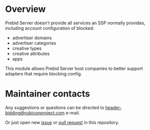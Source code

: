 # Overview

Prebid Server doesn't provide all services an SSP normally provides, including account configuration of blocked:

- advertiser domains
- advertiser categories
- creative types
- creative attributes
- apps

This module allows Prebid Server host companies to better support adapters that require blocking config.

# Maintainer contacts

Any suggestions or questions can be directed to [header-bidding@rubiconproject.com](header-bidding@rubiconproject.com)
e-mail.

Or just open new [issue](https://github.com/prebid/prebid-server-java/issues/new)
or [pull request](https://github.com/prebid/prebid-server-java/pulls) in this repository.
